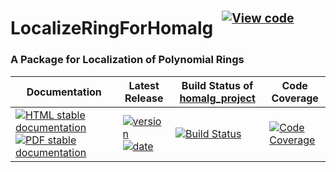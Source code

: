 <!-- BEGIN HEADER -->
# LocalizeRingForHomalg&ensp;<sup><sup>[![View code][code-img]][code-url]</sup></sup>

### A Package for Localization of Polynomial Rings

| Documentation | Latest Release | Build Status of [homalg_project](/../../) | Code Coverage |
| ------------- | -------------- | ------------ | ------------- |
| [![HTML stable documentation][html-img]][html-url] [![PDF stable documentation][pdf-img]][pdf-url] | [![version][version-img]][version-url] [![date][date-img]][date-url] | [![Build Status][tests-img]][tests-url] | [![Code Coverage][codecov-img]][codecov-url] |

<!-- END HEADER -->
<!-- BEGIN FOOTER -->
[html-img]: https://img.shields.io/badge/🔗%20HTML-stable-blue.svg
[html-url]: https://homalg-project.github.io/homalg_project/LocalizeRingForHomalg/doc/chap0_mj.html

[pdf-img]: https://img.shields.io/badge/🔗%20PDF-stable-blue.svg
[pdf-url]: https://homalg-project.github.io/homalg_project/LocalizeRingForHomalg/download_pdf.html

[version-img]: https://img.shields.io/endpoint?url=https://homalg-project.github.io/homalg_project/LocalizeRingForHomalg/badge_version.json&label=🔗%20version&color=yellow
[version-url]: https://homalg-project.github.io/homalg_project/LocalizeRingForHomalg/view_release.html

[date-img]: https://img.shields.io/endpoint?url=https://homalg-project.github.io/homalg_project/LocalizeRingForHomalg/badge_date.json&label=🔗%20released%20on&color=yellow
[date-url]: https://homalg-project.github.io/homalg_project/LocalizeRingForHomalg/view_release.html

[tests-img]: https://github.com/homalg-project/homalg_project/workflows/Tests/badge.svg?branch=master
[tests-url]: https://github.com/homalg-project/homalg_project/actions?query=workflow%3ATests+branch%3Amaster

[codecov-img]: https://codecov.io/gh/homalg-project/homalg_project/branch/master/graph/badge.svg?flag=LocalizeRingForHomalg
[codecov-url]: https://codecov.io/gh/homalg-project/homalg_project/tree/master/LocalizeRingForHomalg

[code-img]: https://img.shields.io/badge/-View%20code-blue?logo=github
[code-url]: https://github.com/homalg-project/homalg_project/tree/master/LocalizeRingForHomalg#top
<!-- END FOOTER -->
